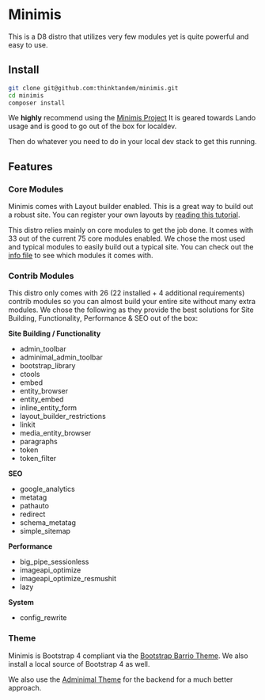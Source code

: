 # Minimis
This is a D8 distro that utilizes very few modules yet is quite powerful and easy to use.

## Install

```bash
git clone git@github.com:thinktandem/minimis.git 
cd minimis
composer install
```

We **highly** recommend using the [Minimis Project](https://github.com/thinktandem/minimis-project)  It is geared towards Lando usage and is good to go out of the box for localdev.

Then do whatever you need to do in your local dev stack to get this running. 

## Features

### Core Modules

Minimis comes with Layout builder enabled.  This is a great way to build out a robust site.  You can register your own layouts by [reading this tutorial](https://www.drupal.org/node/2578731).

This distro relies mainly on core modules to get the job done.  It comes with 33 out of the current 75 core modules enabled.  We chose the most used and typical modules to easily build out a typical site.  You can check out the [info file](https://github.com/thinktandem/minimis/blob/8.x-1.x/minimis.info.yml) to see which modules it comes with.

### Contrib Modules

This distro only comes with 26 (22 installed + 4 additional requirements) contrib modules so you can almost build your entire site without many extra modules.  We chose the following as they provide the best solutions for Site Building, Functionality, Performance & SEO out of the box:

**Site Building / Functionality**
  - admin_toolbar
  - adminimal_admin_toolbar
  - bootstrap_library
  - ctools
  - embed
  - entity_browser
  - entity_embed
  - inline_entity_form
  - layout_builder_restrictions
  - linkit
  - media_entity_browser
  - paragraphs  
  - token
  - token_filter

**SEO**
  - google_analytics
  - metatag
  - pathauto
  - redirect
  - schema_metatag
  - simple_sitemap

**Performance**
  - big_pipe_sessionless
  - imageapi_optimize
  - imageapi_optimize_resmushit
  - lazy

**System**
  - config_rewrite

### Theme

Minimis is Bootstrap 4 compliant via the [Bootstrap Barrio Theme](https://www.drupal.org/project/bootstrap_barrio).  We also install a local source of Bootstrap 4 as well.

We also use the [Adminimal Theme](https://www.drupal.org/project/adminimal_theme) for the backend for a much better approach.   
